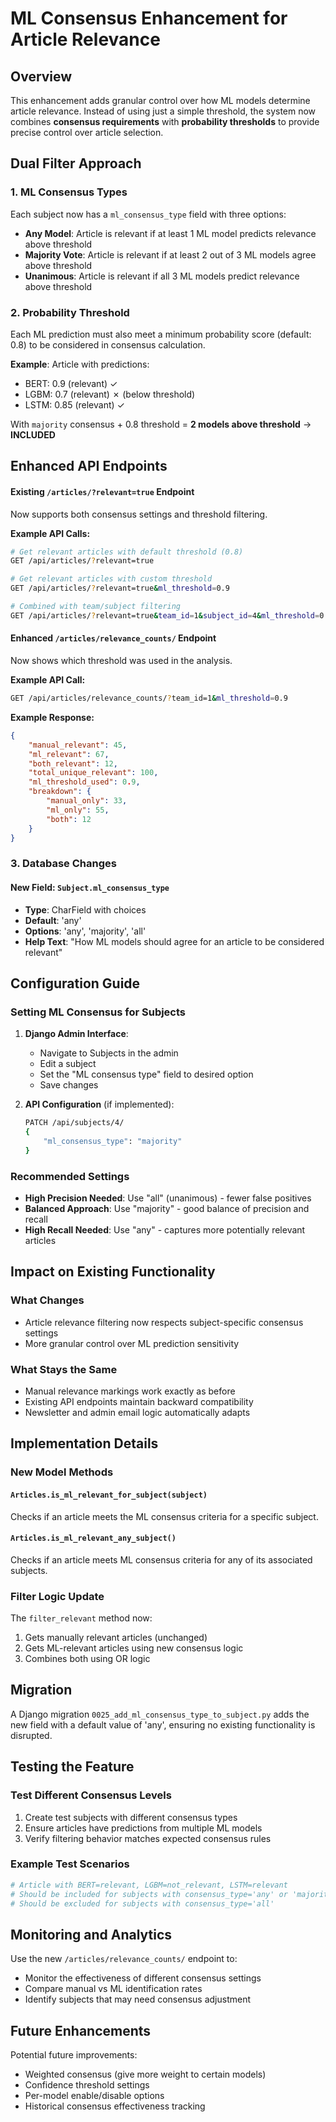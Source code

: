 # ML Consensus Enhancement for Article Relevance

## Overview

This enhancement adds granular control over how ML models determine article relevance. Instead of using just a simple threshold, the system now combines **consensus requirements** with **probability thresholds** to provide precise control over article selection.

## Dual Filter Approach

### 1. ML Consensus Types

Each subject now has a `ml_consensus_type` field with three options:

- **Any Model**: Article is relevant if at least 1 ML model predicts relevance above threshold
- **Majority Vote**: Article is relevant if at least 2 out of 3 ML models agree above threshold  
- **Unanimous**: Article is relevant if all 3 ML models predict relevance above threshold

### 2. Probability Threshold

Each ML prediction must also meet a minimum probability score (default: 0.8) to be considered in consensus calculation.

**Example**: Article with predictions:
- BERT: 0.9 (relevant) ✓
- LGBM: 0.7 (relevant) ✗ (below threshold)
- LSTM: 0.85 (relevant) ✓

With `majority` consensus + 0.8 threshold = **2 models above threshold** → **INCLUDED**

## Enhanced API Endpoints

#### Existing `/articles/?relevant=true` Endpoint
Now supports both consensus settings and threshold filtering.

**Example API Calls:**
```bash
# Get relevant articles with default threshold (0.8)
GET /api/articles/?relevant=true

# Get relevant articles with custom threshold
GET /api/articles/?relevant=true&ml_threshold=0.9

# Combined with team/subject filtering
GET /api/articles/?relevant=true&team_id=1&subject_id=4&ml_threshold=0.85
```

#### Enhanced `/articles/relevance_counts/` Endpoint
Now shows which threshold was used in the analysis.

**Example API Call:**
```bash
GET /api/articles/relevance_counts/?team_id=1&ml_threshold=0.9
```

**Example Response:**
```json
{
    "manual_relevant": 45,
    "ml_relevant": 67,
    "both_relevant": 12,
    "total_unique_relevant": 100,
    "ml_threshold_used": 0.9,
    "breakdown": {
        "manual_only": 33,
        "ml_only": 55,
        "both": 12
    }
}
```

### 3. Database Changes

#### New Field: `Subject.ml_consensus_type`
- **Type**: CharField with choices
- **Default**: 'any'
- **Options**: 'any', 'majority', 'all'
- **Help Text**: "How ML models should agree for an article to be considered relevant"

## Configuration Guide

### Setting ML Consensus for Subjects

1. **Django Admin Interface**:
   - Navigate to Subjects in the admin
   - Edit a subject
   - Set the "ML consensus type" field to desired option
   - Save changes

2. **API Configuration** (if implemented):
   ```bash
   PATCH /api/subjects/4/
   {
       "ml_consensus_type": "majority"
   }
   ```

### Recommended Settings

- **High Precision Needed**: Use "all" (unanimous) - fewer false positives
- **Balanced Approach**: Use "majority" - good balance of precision and recall
- **High Recall Needed**: Use "any" - captures more potentially relevant articles

## Impact on Existing Functionality

### What Changes
- Article relevance filtering now respects subject-specific consensus settings
- More granular control over ML prediction sensitivity

### What Stays the Same
- Manual relevance markings work exactly as before
- Existing API endpoints maintain backward compatibility
- Newsletter and admin email logic automatically adapts

## Implementation Details

### New Model Methods

#### `Articles.is_ml_relevant_for_subject(subject)`
Checks if an article meets the ML consensus criteria for a specific subject.

#### `Articles.is_ml_relevant_any_subject()`
Checks if an article meets ML consensus criteria for any of its associated subjects.

### Filter Logic Update
The `filter_relevant` method now:
1. Gets manually relevant articles (unchanged)
2. Gets ML-relevant articles using new consensus logic
3. Combines both using OR logic

## Migration

A Django migration `0025_add_ml_consensus_type_to_subject.py` adds the new field with a default value of 'any', ensuring no existing functionality is disrupted.

## Testing the Feature

### Test Different Consensus Levels
1. Create test subjects with different consensus types
2. Ensure articles have predictions from multiple ML models
3. Verify filtering behavior matches expected consensus rules

### Example Test Scenarios
```python
# Article with BERT=relevant, LGBM=not_relevant, LSTM=relevant
# Should be included for subjects with consensus_type='any' or 'majority'
# Should be excluded for subjects with consensus_type='all'
```

## Monitoring and Analytics

Use the new `/articles/relevance_counts/` endpoint to:
- Monitor the effectiveness of different consensus settings
- Compare manual vs ML identification rates
- Identify subjects that may need consensus adjustment

## Future Enhancements

Potential future improvements:
- Weighted consensus (give more weight to certain models)
- Confidence threshold settings
- Per-model enable/disable options
- Historical consensus effectiveness tracking
